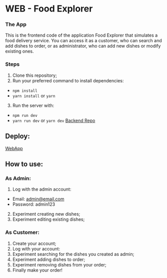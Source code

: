 # WEB - Food Explorer
### The App
This is the frontend code of the application Food Explorer that simulates a food delivery service. You can access it as a customer, who can search and add dishes to order, or as administrator, who can add new dishes or modify existing ones.
### Steps
1. Clone this repository;
2. Run your preferred command to install dependencies:
- `npm install`
- `yarn install` or `yarn`
3. Run the server with:
- `npm run dev`
- `yarn run dev` or `yarn dev`
   [Backend Repo](https://github.com/arthurrios/food-explorer-api)
## Deploy:
[WebApp](https://foodexplorer-r2.netlify.app)
## How to use:
### As Admin:
1. Log with the admin account:
- Email: admin@email.com
- Password: admin123
2. Experiment creating new dishes;
3. Experiment editing existing dishes;
### As Customer:
1. Create your account;
2. Log with your account:
3. Experiment searching for the dishes you created as admin;
4. Experiment adding dishes to order;
5. Experiment removing dishes from your order;
6. Finally make your order!